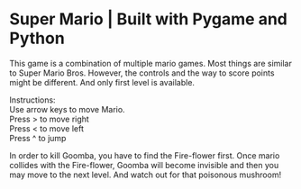# Super Mario | Built with Pygame and Python
  
This game is a combination of multiple mario games. Most things are similar to Super Mario Bros. However, the controls and the way to score points might be different. And only first level is available.

Instructions:   
Use arrow keys to move Mario.  
Press > to move right  
Press < to move  left  
Press ^ to jump  

In order to kill Goomba, you have to find the Fire-flower first. Once mario collides with the Fire-flower, Goomba will become invisible and then you may move to the next level. And watch out for that poisonous mushroom!
